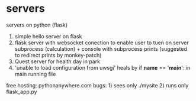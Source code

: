 # servers
servers on python (flask)

1) simple hello server on flask
2) flask server with websocket conection to enable user to tuen on server
  subprocess (calculation) + console with subprocess prints (suggested to redirect prints by monkey-patch)
3) Quest server for health day in park
4) 'unable to load configuration from uwsgi' heals by if __name__ == '__main__': in main running file

free hosting:
  pythonanywhere.com
    bugs:
      1) sees only ./mysite
      2) runs only flask_app.py
